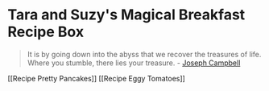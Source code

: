 

# Tara and Suzy's Magical Breakfast Recipe Box

 > It is by going down into the abyss that we recover the treasures of life. Where you stumble, there lies your treasure. - [Joseph Campbell](https://en.wikipedia.org/wiki/Joseph_Campbell)

[[Recipe Pretty Pancakes]]
[[Recipe Eggy Tomatoes]]
